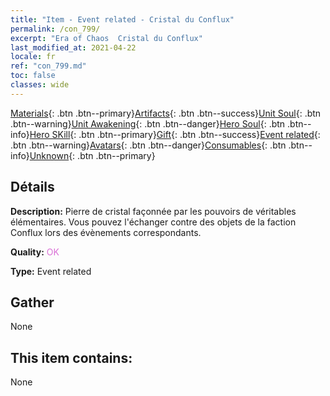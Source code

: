 ```yaml
---
title: "Item - Event related - Cristal du Conflux"
permalink: /con_799/
excerpt: "Era of Chaos  Cristal du Conflux"
last_modified_at: 2021-04-22
locale: fr
ref: "con_799.md"
toc: false
classes: wide
---
```

 [Materials](/ItemsFR/){: .btn .btn--primary}[Artifacts](/ItemsFR/Artifacts/){: .btn .btn--success}[Unit Soul](/ItemsFR/UnitSoul/){: .btn .btn--warning}[Unit Awakening](/ItemsFR/UnitAwakening/){: .btn .btn--danger}[Hero Soul](/ItemsFR/HeroSoul/){: .btn .btn--info}[Hero SKill](/ItemsFR/HeroSkill/){: .btn .btn--primary}[Gift](/ItemsFR/Gift/){: .btn .btn--success}[Event related](/ItemsFR/Events/){: .btn .btn--warning}[Avatars](/ItemsFR/Avatars/){: .btn .btn--danger}[Consumables](/ItemsFR/Consumables/){: .btn .btn--info}[Unknown](/ItemsFR/Unknown/){: .btn .btn--primary}

## Détails
 **Description:** Pierre de cristal façonnée par les pouvoirs de véritables élémentaires. Vous pouvez l'échanger contre des objets de la faction Conflux lors des évènements correspondants.

 **Quality:** <span style="color: #DA70D6">OK</span>

 **Type:** Event related

## Gather

  None

## This item contains:

  None


